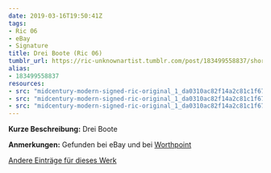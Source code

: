 ```yaml
---
date: 2019-03-16T19:50:41Z
tags:
- Ric 06
- eBay
- Signature
title: Drei Boote (Ric 06)
tumblr_url: https://ric-unknownartist.tumblr.com/post/183499558837/short-description-three-boats-notes-found-on
alias:
- 183499558837
resources:
- src: "midcentury-modern-signed-ric-original_1_da0310ac82f14a2c81c1f679e742340a-1.jpg"
- src: "midcentury-modern-signed-ric-original_1_da0310ac82f14a2c81c1f679e742340a-2.jpg"
- src: "midcentury-modern-signed-ric-original_1_da0310ac82f14a2c81c1f679e742340a.jpg"
---
```


**Kurze Beschreibung:** Drei Boote

**Anmerkungen:** Gefunden bei eBay und bei [Worthpoint](https://www.worthpoint.com/worthopedia/midcentury-modern-signed-ric-original-1853971802)

[Andere Einträge für dieses Werk](/tags/Ric-06)
